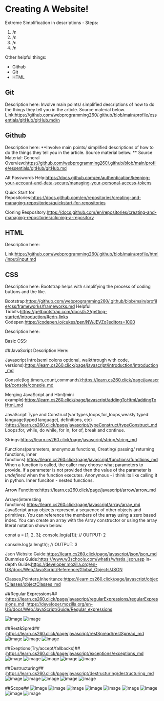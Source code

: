 # Creating A Website!
Extreme Simplification in descriptions - 
Steps:
1. /n
2. /n
3. /n
4. /n

Other helpful things:
* Github
* Git
* HTML

## Git
Description here:
Involve main points/ simplified descriptions of how to do the things they tell you in the article. Source material below. 
Link:https://github.com/webprogramming260/.github/blob/main/profile/essentials/gitHub/gitHub.md/n

## Github
Description here:
**Involve main points/ simplified descriptions of how to do the things they tell you in the article. Source material below. 
**
Source Material: 
General Overview:https://github.com/webprogramming260/.github/blob/main/profile/essentials/gitHub/gitHub.md

Alt Passwords Help:https://docs.github.com/en/authentication/keeping-your-account-and-data-secure/managing-your-personal-access-tokens

Quick Start for Repositories:https://docs.github.com/en/repositories/creating-and-managing-repositories/quickstart-for-repositories

Cloning Respository:https://docs.github.com/en/repositories/creating-and-managing-repositories/cloning-a-repository


## HTML
Description here:

Link:https://github.com/webprogramming260/.github/blob/main/profile/html/input/input.md


## CSS
Description here: 
Bootstrap helps with simplifying the process of coding buttons and the like.


Bootstrap:https://github.com/webprogramming260/.github/blob/main/profile/css/frameworks/frameworks.md
Helpful Tidbits:https://getbootstrap.com/docs/5.2/getting-started/introduction/#cdn-links
Codepen:https://codepen.io/cukes/pen/NWJEVZo?editors=1000

Description here:

Basic CSS:


##JavaScript
Description Here:



Javascript Intro(semi colons optional, walkthrough with code, versions):https://learn.cs260.click/page/javascript/introduction/introduction_md 

Console(log,timers,count,commands):https://learn.cs260.click/page/javascript/console/console_md 

Merging JavaScript and Html(mini example):https://learn.cs260.click/page/javascript/addingToHtml/addingToHtml_md 

JavaScript Type and Construct(var types,loops,for_loops,weakly typed language(typed language), definitions, etc) :https://learn.cs260.click/page/javascript/typeConstruct/typeConstruct_md Loops:for, while, do while, for in, for of, break and continue.

Strings:https://learn.cs260.click/page/javascript/string/string_md

Functions(parameters, anonymous functions, Creating/ passing/ returning functions, inner functions):https://learn.cs260.click/page/javascript/functions/functions_md 
When a function is called, the caller may choose what parameters to provide. If a parameter is not provided then the value of the parameter is *undefined* when the function executes. Anonymous - i think its like calling it in python. Inner funciton - nested functions.

Arrow Functions:https://learn.cs260.click/page/javascript/arrow/arrow_md

Arrays(interesting functions):https://learn.cs260.click/page/javascript/array/array_md JavaScript array objects represent a sequence of other objects and primitives. You can reference the members of the array using a zero based index. You can create an array with the Array constructor or using the array literal notation shown below.

const a = [1, 2, 3];
console.log(a[1]);
// OUTPUT: 2

console.log(a.length);
// OUTPUT: 3

Json 
Website Guide:https://learn.cs260.click/page/javascript/json/json_md
Dummies Guide:https://www.w3schools.com/whatis/whatis_json.asp
In-depth Guide:https://developer.mozilla.org/en-US/docs/Web/JavaScript/Reference/Global_Objects/JSON

Classes,Pointers,Inheritance:https://learn.cs260.click/page/javascript/objectClasses/objectClasses_md

##Regular Expressions##
:https://learn.cs260.click/page/javascript/regularExpressions/regularExpressions_md
:https://developer.mozilla.org/en-US/docs/Web/JavaScript/Guide/Regular_expressions

![image](https://github.com/ilikewridingbikeseatingcukes/StartupCS260/assets/144496562/159776b5-a240-4c2a-be42-435db17cb93a)
![image](https://github.com/ilikewridingbikeseatingcukes/StartupCS260/assets/144496562/941dd0a1-149a-4b33-bb3c-9b456958a026)

##Rest&Spred##
:https://learn.cs260.click/page/javascript/restSpread/restSpread_md
![image](https://github.com/ilikewridingbikeseatingcukes/StartupCS260/assets/144496562/cb13a5ef-e985-4db2-b9cf-1aefed6ca5bc)
![image](https://github.com/ilikewridingbikeseatingcukes/StartupCS260/assets/144496562/c8d892ef-c28b-400d-a18e-d2e29bab3bfa)
![image](https://github.com/ilikewridingbikeseatingcukes/StartupCS260/assets/144496562/8c183b18-5921-44e9-aa1d-582b702e5713)

##Exeptions(Try/accept/fallbacks)##
:https://learn.cs260.click/page/javascript/exceptions/exceptions_md
![image](https://github.com/ilikewridingbikeseatingcukes/StartupCS260/assets/144496562/54aa6345-dc65-4023-bd36-845ffd893b19)
![image](https://github.com/ilikewridingbikeseatingcukes/StartupCS260/assets/144496562/c306833f-5a37-4905-b7d2-7941f684ab0c)
![image](https://github.com/ilikewridingbikeseatingcukes/StartupCS260/assets/144496562/cb365d51-10a6-4b64-9d5c-33f0553e062d)
![image](https://github.com/ilikewridingbikeseatingcukes/StartupCS260/assets/144496562/501ee596-980e-47aa-a89a-7707a5c43a0b)
![image](https://github.com/ilikewridingbikeseatingcukes/StartupCS260/assets/144496562/f9b17b33-e3e0-4d9f-bd26-de55def12161)

##Destructuring##
:https://learn.cs260.click/page/javascript/destructuring/destructuring_md
![image](https://github.com/ilikewridingbikeseatingcukes/StartupCS260/assets/144496562/3e804ede-3c2f-4793-a6d5-ed6ff01a50cf)
![image](https://github.com/ilikewridingbikeseatingcukes/StartupCS260/assets/144496562/52ace916-6de8-4c05-9ab3-484c5b45e620)
![image](https://github.com/ilikewridingbikeseatingcukes/StartupCS260/assets/144496562/b76b0f7e-534a-4681-95d7-913a9e50f1b2)
![image](https://github.com/ilikewridingbikeseatingcukes/StartupCS260/assets/144496562/92a3f462-1077-4f70-982a-a6b9e0f6db61)
![image](https://github.com/ilikewridingbikeseatingcukes/StartupCS260/assets/144496562/daf537fa-dc01-4549-bafc-4f92e8dc1b37)

##Scope##
![image](https://github.com/ilikewridingbikeseatingcukes/StartupCS260/assets/144496562/9b9c3320-acec-44e2-aa69-739bc595cdd6)
![image](https://github.com/ilikewridingbikeseatingcukes/StartupCS260/assets/144496562/c3ed65f3-e967-421f-89f4-cab0ae7431b6)
![image](https://github.com/ilikewridingbikeseatingcukes/StartupCS260/assets/144496562/7607e5a2-6a8e-420d-9274-470b33e10410)
![image](https://github.com/ilikewridingbikeseatingcukes/StartupCS260/assets/144496562/efeaca2a-0d09-49a9-88a0-d3459bac8832)
![image](https://github.com/ilikewridingbikeseatingcukes/StartupCS260/assets/144496562/8eebd6fa-9624-40ac-8f4e-d39564b730f5)
![image](https://github.com/ilikewridingbikeseatingcukes/StartupCS260/assets/144496562/7abc6b8f-ff0f-4142-b612-c1f84cda4466)
![image](https://github.com/ilikewridingbikeseatingcukes/StartupCS260/assets/144496562/6c52f67e-648a-49a2-8acc-358742a808af)
![image](https://github.com/ilikewridingbikeseatingcukes/StartupCS260/assets/144496562/dc30fcd8-7e58-4ce4-9cd8-12f648a5f34a)
![image](https://github.com/ilikewridingbikeseatingcukes/StartupCS260/assets/144496562/385f4627-01e6-429a-8bab-80eb8766b8e3)











